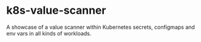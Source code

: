 # k8s-value-scanner
A showcase of a value scanner within Kubernetes secrets, configmaps and env vars in all kinds of workloads.
